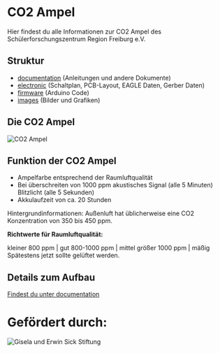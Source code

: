# CO2 Ampel
Hier findest du alle Informationen zur CO2 Ampel des Schülerforschungszentrum Region Freiburg e.V.

## Struktur
* [documentation](https://github.com/sfz-region-freiburg/co2-Ampel/tree/main/documentation) (Anleitungen und andere Dokumente)
* [electronic](https://github.com/sfz-region-freiburg/co2-Ampel/tree/main/electronics) (Schaltplan, PCB-Layout, EAGLE Daten, Gerber Daten)
* [firmware](https://github.com/sfz-region-freiburg/co2-Ampel/tree/main/firmware/CO2_Ampel_Display_1.5) (Arduino Code)
* [images](https://github.com/sfz-region-freiburg/co2-Ampel/tree/main/images) (Bilder und Grafiken)

## Die CO2 Ampel
![CO2 Ampel](https://sfz-region-freiburg.de/wp-content/uploads/2020/12/CO2-Ampel-Vorderseite-1-620x1030.jpg)

## Funktion der CO2 Ampel
* Ampelfarbe entsprechend der Raumluftqualität
* Bei überschreiten von 1000 ppm akustisches Signal (alle 5 Minuten) Blitzlicht (alle 5 Sekunden)
* Akkulaufzeit von ca. 20 Stunden

Hintergrundinformationen:
Außenluft hat üblicherweise eine CO2 Konzentration von 350 bis 450 ppm.

**Richtwerte für Raumluftqualität:**

kleiner 800 ppm | gut
800-1000 ppm | mittel
größer 1000 ppm | mäßig 
Spätestens jetzt sollte gelüftet werden.

## Details zum Aufbau 
[Findest du unter documentation](https://github.com/sfz-region-freiburg/co2-Ampel/tree/main/documentation)



# Gefördert durch:
![Gisela und Erwin Sick Stiftung](https://sfz-region-freiburg.de/wp-content/uploads/2020/02/sfz-unterstuetzer-sick-stiftung.jpg)

